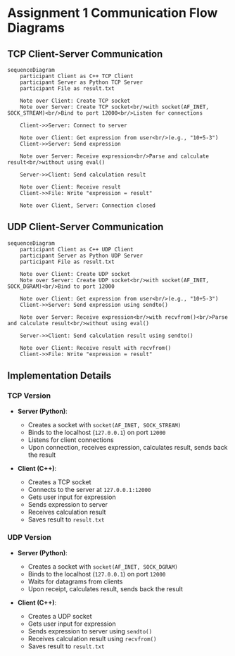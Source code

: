# Assignment 1 Communication Flow Diagrams

## TCP Client-Server Communication

```mermaid
sequenceDiagram
    participant Client as C++ TCP Client
    participant Server as Python TCP Server
    participant File as result.txt
    
    Note over Client: Create TCP socket
    Note over Server: Create TCP socket<br/>with socket(AF_INET, SOCK_STREAM)<br/>Bind to port 12000<br/>Listen for connections
    
    Client->>Server: Connect to server
    
    Note over Client: Get expression from user<br/>(e.g., "10+5-3")
    Client->>Server: Send expression
    
    Note over Server: Receive expression<br/>Parse and calculate result<br/>without using eval()
    
    Server->>Client: Send calculation result
    
    Note over Client: Receive result
    Client->>File: Write "expression = result"
    
    Note over Client, Server: Connection closed
```

## UDP Client-Server Communication

```mermaid
sequenceDiagram
    participant Client as C++ UDP Client
    participant Server as Python UDP Server
    participant File as result.txt
    
    Note over Client: Create UDP socket
    Note over Server: Create UDP socket<br/>with socket(AF_INET, SOCK_DGRAM)<br/>Bind to port 12000
    
    Note over Client: Get expression from user<br/>(e.g., "10+5-3")
    Client->>Server: Send expression using sendto()
    
    Note over Server: Receive expression<br/>with recvfrom()<br/>Parse and calculate result<br/>without using eval()
    
    Server->>Client: Send calculation result using sendto()
    
    Note over Client: Receive result with recvfrom()
    Client->>File: Write "expression = result"
```

## Implementation Details

### TCP Version
- **Server (Python)**:
  - Creates a socket with `socket(AF_INET, SOCK_STREAM)`
  - Binds to the localhost (`127.0.0.1`) on port `12000`
  - Listens for client connections
  - Upon connection, receives expression, calculates result, sends back the result
  
- **Client (C++)**:
  - Creates a TCP socket
  - Connects to the server at `127.0.0.1:12000`
  - Gets user input for expression
  - Sends expression to server
  - Receives calculation result
  - Saves result to `result.txt`

### UDP Version
- **Server (Python)**:
  - Creates a socket with `socket(AF_INET, SOCK_DGRAM)`
  - Binds to the localhost (`127.0.0.1`) on port `12000`
  - Waits for datagrams from clients
  - Upon receipt, calculates result, sends back the result
  
- **Client (C++)**:
  - Creates a UDP socket
  - Gets user input for expression
  - Sends expression to server using `sendto()`
  - Receives calculation result using `recvfrom()`
  - Saves result to `result.txt`
